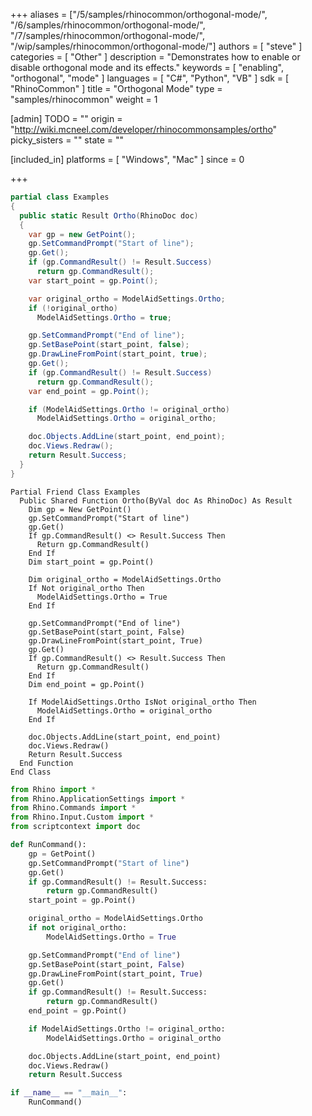 +++
aliases = ["/5/samples/rhinocommon/orthogonal-mode/", "/6/samples/rhinocommon/orthogonal-mode/", "/7/samples/rhinocommon/orthogonal-mode/", "/wip/samples/rhinocommon/orthogonal-mode/"]
authors = [ "steve" ]
categories = [ "Other" ]
description = "Demonstrates how to enable or disable orthogonal mode and its effects."
keywords = [ "enabling", "orthogonal", "mode" ]
languages = [ "C#", "Python", "VB" ]
sdk = [ "RhinoCommon" ]
title = "Orthogonal Mode"
type = "samples/rhinocommon"
weight = 1

[admin]
TODO = ""
origin = "http://wiki.mcneel.com/developer/rhinocommonsamples/ortho"
picky_sisters = ""
state = ""

[included_in]
platforms = [ "Windows", "Mac" ]
since = 0

+++

<div class="codetab-content" id="cs">

```cs
partial class Examples
{
  public static Result Ortho(RhinoDoc doc)
  {
    var gp = new GetPoint();
    gp.SetCommandPrompt("Start of line");
    gp.Get();
    if (gp.CommandResult() != Result.Success)
      return gp.CommandResult();
    var start_point = gp.Point();

    var original_ortho = ModelAidSettings.Ortho;
    if (!original_ortho)
      ModelAidSettings.Ortho = true;

    gp.SetCommandPrompt("End of line");
    gp.SetBasePoint(start_point, false);
    gp.DrawLineFromPoint(start_point, true);
    gp.Get();
    if (gp.CommandResult() != Result.Success)
      return gp.CommandResult();
    var end_point = gp.Point();

    if (ModelAidSettings.Ortho != original_ortho)
      ModelAidSettings.Ortho = original_ortho;

    doc.Objects.AddLine(start_point, end_point);
    doc.Views.Redraw();
    return Result.Success;
  }
}
```

</div>


<div class="codetab-content" id="vb">

```vbnet
Partial Friend Class Examples
  Public Shared Function Ortho(ByVal doc As RhinoDoc) As Result
	Dim gp = New GetPoint()
	gp.SetCommandPrompt("Start of line")
	gp.Get()
	If gp.CommandResult() <> Result.Success Then
	  Return gp.CommandResult()
	End If
	Dim start_point = gp.Point()

	Dim original_ortho = ModelAidSettings.Ortho
	If Not original_ortho Then
	  ModelAidSettings.Ortho = True
	End If

	gp.SetCommandPrompt("End of line")
	gp.SetBasePoint(start_point, False)
	gp.DrawLineFromPoint(start_point, True)
	gp.Get()
	If gp.CommandResult() <> Result.Success Then
	  Return gp.CommandResult()
	End If
	Dim end_point = gp.Point()

	If ModelAidSettings.Ortho IsNot original_ortho Then
	  ModelAidSettings.Ortho = original_ortho
	End If

	doc.Objects.AddLine(start_point, end_point)
	doc.Views.Redraw()
	Return Result.Success
  End Function
End Class
```

</div>


<div class="codetab-content" id="py">

```python
from Rhino import *
from Rhino.ApplicationSettings import *
from Rhino.Commands import *
from Rhino.Input.Custom import *
from scriptcontext import doc

def RunCommand():
    gp = GetPoint()
    gp.SetCommandPrompt("Start of line")
    gp.Get()
    if gp.CommandResult() != Result.Success:
        return gp.CommandResult()
    start_point = gp.Point()

    original_ortho = ModelAidSettings.Ortho
    if not original_ortho:
        ModelAidSettings.Ortho = True

    gp.SetCommandPrompt("End of line")
    gp.SetBasePoint(start_point, False)
    gp.DrawLineFromPoint(start_point, True)
    gp.Get()
    if gp.CommandResult() != Result.Success:
        return gp.CommandResult()
    end_point = gp.Point()

    if ModelAidSettings.Ortho != original_ortho:
        ModelAidSettings.Ortho = original_ortho

    doc.Objects.AddLine(start_point, end_point)
    doc.Views.Redraw()
    return Result.Success

if __name__ == "__main__":
    RunCommand()
```

</div>

